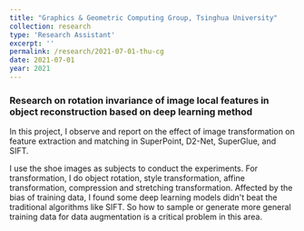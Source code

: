 ```yaml
---
title: "Graphics & Geometric Computing Group, Tsinghua University"
collection: research
type: 'Research Assistant'
excerpt: ''
permalink: /research/2021-07-01-thu-cg
date: 2021-07-01
year: 2021
---
```

### Research on rotation invariance of image local features in object reconstruction based on deep learning method

In this project, I observe and report on the effect of image transformation on feature extraction and matching in SuperPoint, D2-Net, SuperGlue, and SIFT.

I use the shoe images as subjects to conduct the experiments. For transformation, I do object rotation, style transformation, affine transformation, compression and stretching transformation. Affected by the bias of training data, I found some deep learning models didn't beat the traditional algorithms like SIFT. So how to sample or generate more general training data for data augmentation is a critical problem in this area.

<!-- For the image rotation transformation, I implement the flip matrix with average pooling to get the images' feature representation, and compare the matching performance with the baseline.

![flip.png](/images/cg/cg.png)

As we can see from the picture, when the rotation angle is small, the matching performance is both satisfying. But as the rotation angle increases, the number of matching points decreases, but the matching performance of Flip Matrix is better than the baseline. So the max pooling from different flip matrix can reduce the effect of rotation on matching. -->
